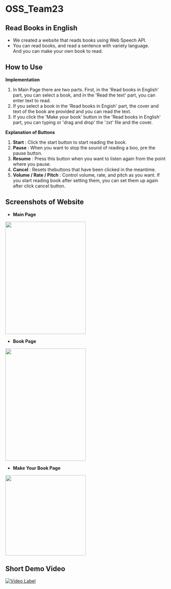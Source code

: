 # OSS_Team23  
## Read Books in English  
- We created a website that reads books using Web Speech API.  
- You can read books, and read a sentence with variety language.  
And you can make your own book to read.
## How to Use
**Implementation**  
1. In Main Page there are two parts. First, in the 'Read books in English' part, you can select a book, and in the 'Read the text' part, you can enter text to read.  
2. If you select a book in the 'Read books in Engish' part, the cover and text of the book are provided and you can read the text.
3. If you click the 'Make your book' button in the 'Read books in English' part, you can typing or 'drag and drop' the '.txt' file and the cover.  

**Explanation of Buttons**  
1. **Start** : Click the start button to start reading the book.  
2. **Pause** : When you want to stop the sound of reading a boo, pre the pause button.  
3. **Resume** : Press this button when you want to listen again from the point where you pause.  
4. **Cancel** : Resets thebuttons that have been clicked in the meantime.
5. **Volume / Rate / Pitch** : Control volume, rate, and pitch as you want. If you start reading book after setting them, you can set them up again after click cancel button.
## Screenshots of Website  
- **Main Page**  
<img src = "https://user-images.githubusercontent.com/73635543/143480426-6ddf2dc7-337c-4e30-b71f-02c2c3babd9e.png" width= "250" height="350">  

- **Book Page**  
<img src = "https://user-images.githubusercontent.com/73635543/143480503-cc9c7e0f-cc24-4141-9bb8-b95951691416.png" width="250" height="350">  

- **Make Your Book Page**  
<img src = "https://user-images.githubusercontent.com/73635543/143480514-d44270c9-2d2b-4ac3-998c-f038d27e943a.png" width="250" height="250">   

## Short Demo Video  
[![Video Label](http://img.youtube.com/vi/hG3KDQm-HE0/0.jpg)](https://youtu.be/hG3KDQm-HE0)
